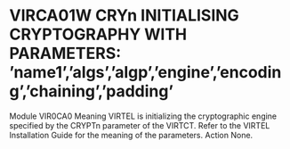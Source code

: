 # VIRCA01W CRYn INITIALISING CRYPTOGRAPHY WITH PARAMETERS: ’name1’,’algs’,’algp’,’engine’,’encoding’,’chaining’,’padding’
Module
    VIR0CA0
Meaning
    VIRTEL is initializing the cryptographic engine specified by the CRYPTn parameter of the VIRTCT. Refer to the VIRTEL Installation Guide for the meaning of the parameters.
Action
    None.
